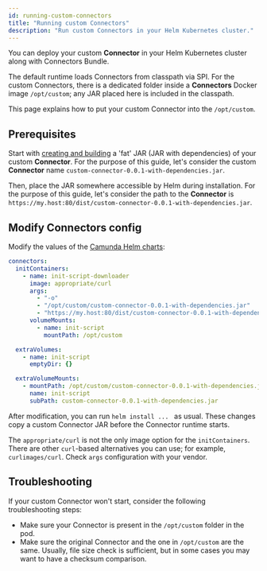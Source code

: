 ```yaml
---
id: running-custom-connectors
title: "Running custom Connectors"
description: "Run custom Connectors in your Helm Kubernetes cluster."
---
```


You can deploy your custom **Connector** in your Helm Kubernetes cluster along with Connectors Bundle.

The default runtime loads Connectors from classpath via SPI. For the custom Connectors, there is a dedicated folder
inside a **Connectors** Docker image `/opt/custom`; any JAR placed here is included in the classpath.

This page explains how to put your custom Connector into the `/opt/custom`.

## Prerequisites

Start with [creating and building](/components/connectors/custom-built-connectors/connector-sdk.md) a 'fat' JAR (JAR with dependencies) of your custom **Connector**. For the purpose of
this guide, let's consider the custom **Connector** name `custom-connector-0.0.1-with-dependencies.jar`.

Then, place the JAR somewhere accessible by Helm during installation. For the purpose of this guide,
let's consider the path to the **Connector** is `https://my.host:80/dist/custom-connector-0.0.1-with-dependencies.jar`.

## Modify Connectors config

Modify the values of the [Camunda Helm charts](https://artifacthub.io/packages/helm/camunda/camunda-platform#parameters):

```yaml
connectors:
  initContainers:
    - name: init-script-downloader
      image: appropriate/curl
      args:
        - "-o"
        - "/opt/custom/custom-connector-0.0.1-with-dependencies.jar"
        - "https://my.host:80/dist/custom-connector-0.0.1-with-dependencies.jar"
      volumeMounts:
        - name: init-script
          mountPath: /opt/custom

  extraVolumes:
    - name: init-script
      emptyDir: {}

  extraVolumeMounts:
    - mountPath: /opt/custom/custom-connector-0.0.1-with-dependencies.jar
      name: init-script
      subPath: custom-connector-0.0.1-with-dependencies.jar
```

After modification, you can run `helm install ... ` as usual.
These changes copy a custom Connector JAR before the Connector runtime starts.

The `appropriate/curl` is not the only image option for the `initContainers`. There are other `curl`-based alternatives you can use; for example, `curlimages/curl`. Check `args` configuration with your vendor.

## Troubleshooting

If your custom Connector won't start, consider the following troubleshooting steps:

- Make sure your Connector is present in the `/opt/custom` folder in the pod.
- Make sure the original Connector and the one in `/opt/custom` are the same. Usually, file size check is sufficient, but in some cases you may want to have a checksum comparison.
